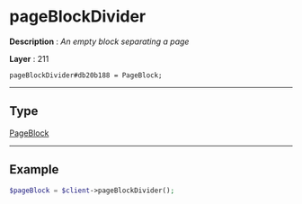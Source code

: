 # pageBlockDivider

**Description** : *An empty block separating a page*

**Layer** : 211

```tl
pageBlockDivider#db20b188 = PageBlock;
```

---

## Type

[PageBlock](type/PageBlock)

---

## Example

```php
$pageBlock = $client->pageBlockDivider();
```